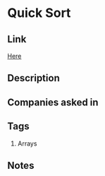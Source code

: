 # Quick Sort

## Link

[Here](https://www.interviewbit.com/courses/programming/topics/arrays/)

## Description

## Companies asked in

## Tags

1. Arrays

## Notes